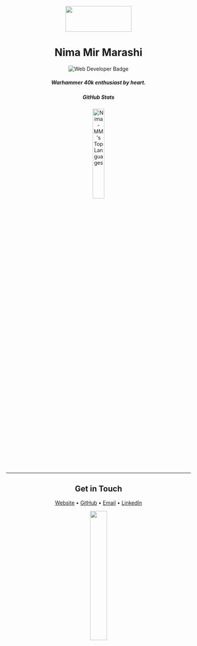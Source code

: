 <!-- 
 ## Hi there 👋
-->

<div align="center">
  <img src="https://media2.giphy.com/media/v1.Y2lkPTc5MGI3NjExaDI3YzlwemZ0a2FtODJrY2FwMDM5eWM3eXI0dmJtemh0cGpybWxjaiZlcD12MV9pbnRlcm5hbF9naWZfYnlfaWQmY3Q9Zw/jiY0YJnr7Snd6QYTHG/giphy.gif" width="180" height="70" />
<!-- <img src="https://media4.giphy.com/media/v1.Y2lkPTc5MGI3NjExaXNhMXp0aHhjZmFoZjNrZGF1OWplaGl1Mmd2enY3Mmpjdjc0d3J3aiZlcD12MV9pbnRlcm5hbF9naWZfYnlfaWQmY3Q9Zw/2uxxXyTRFgIJaOZJTb/giphy.gif" width="280" height="74" style="" frameBorder="0" class="giphy-embed" allowFullScreen></img> -->
</div>

<h1 align="center">Nima Mir Marashi</h1>

<div align="center">
  <!-- Badges skills or interests -->
   <!-- <img src="https://img.shields.io/badge/-Nima%20Mir%20Marashi-blue?style=for-the-badge" alt="Name Badge" /> <br/> -->
 <img src="https://img.shields.io/badge/-Web%20Developer-blueviolet?style=for-the-badge" alt="Web Developer Badge" />
   <!-- <img src="https://img.shields.io/badge/Hobby-Warhammer%2040k-9cf?style=for-the-badge" alt="Warhammer 40k Badge" /> -->
</div>
<div align="center">
  <h5>
    <!-- <strong>Web Developer</strong>,<br/> -->
    <strong>Warhammer 40k</strong> enthusiast by heart.
  </h5>
</div>
<!-- 
---


---
<!-- 
<div align="center">
  <h2>About Me</h2>
  <p>
    <em>
      Passionate about crafting sleek websites and immersive user experiences.<br/>
      Whenever I'm not coding, I'm probably reading lore or painting minis in the Grim Darkness of the far future!
    </em>
  </p>
</div>

---
-->
<div align="center">
  <h5>GitHub Stats</h5>
  
  <!-- GitHub Stats Card -->
  <!-- <img 
    src="https://github-readme-stats.vercel.app/api?username=Nima-MM&show_icons=true&theme=radical" 
    alt="Nima-MM's GitHub Stats"
    width="48%"
  /> -->
  
  <!-- Top Languages Card -->
  <img 
    src="https://github-readme-stats.vercel.app/api/top-langs/?username=Nima-MM&layout=compact&theme=radical" 
    alt="Nima-MM's Top Languages"
    width="25%"
  />
</div>

---

<div align="center">
  <h2>Get in Touch</h2>
  <p>
    <a href="https://nima-mm.info">Website</a> •
    <a href="https://github.com/Nima-MM">GitHub</a> •
    <a href="mailto:marashi.nima@outlook.de">Email</a> •
    <a href="https://www.linkedin.com/in/nima-mm/">LinkedIn</a>
  </p>
</div>

<div align="center">
  <!-- Another optional Warhammer 40k or fun-themed GIF if you wish -->
  <img src="https://user-images.githubusercontent.com/99184393/230743011-acc897c9-0874-490b-8d83-6311b803b76a.gif" width="30%"/>
</div>

<!--
**Nima-MM/Nima-MM** is a ✨ _special_ ✨ repository because its `README.md` (this file) appears on your GitHub profile.

Here are some ideas to get you started:

- 🔭 I’m currently working on ...
- 🌱 I’m currently learning ...
- 👯 I’m looking to collaborate on ...
- 🤔 I’m looking for help with ...
- 💬 Ask me about ...
- 📫 How to reach me: ...
- 😄 Pronouns: ...
- ⚡ Fun fact: ...
-->
